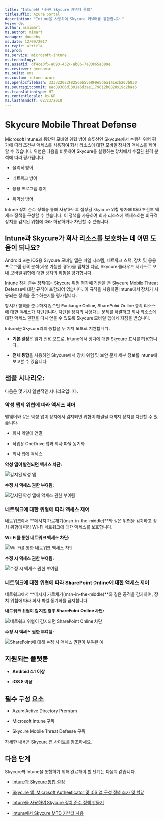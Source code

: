 ```yaml
---
title: "Intune을 사용한 Skycure 커넥터 통합"
titlesuffix: Azure portal
description: "Intune을 사용하여 Skycure 커넥터를 통합합니다."
keywords: 
author: msmimart
ms.author: mimart
manager: dougeby
ms.date: 12/09/2017
ms.topic: article
ms.prod: 
ms.service: microsoft-intune
ms.technology: 
ms.assetid: df4ce3f6-a093-432c-ab86-7a83865e389e
ms.reviewer: heenamac
ms.suite: ems
ms.custom: intune-azure
ms.openlocfilehash: 333322022882566b55e869e5d6a1a1e2b203b830
ms.sourcegitcommit: eac89306d1391a6d3ae1179612b0820b19c2baa6
ms.translationtype: HT
ms.contentlocale: ko-KR
ms.lasthandoff: 02/23/2018
---
```

# <a name="skycure-mobile-threat-defense-connector"></a>Skycure Mobile Threat Defense

Microsoft Intune과 통합된 모바일 위협 방어 솔루션인 Skycure에서 수행한 위험 평가에 따라 조건부 액세스를 사용하여 회사 리소스에 대한 모바일 장치의 액세스를 제어할 수 있습니다. 위험은 다음을 비롯하여 Skycure를 실행하는 장치에서 수집된 원격 분석에 따라 평가됩니다.

-   물리적 방어

-   네트워크 방어

-   응용 프로그램 방어

-   취약성 방어

Intune 장치 준수 정책을 통해 사용하도록 설정된 Skycure 위험 평가에 따라 조건부 액세스 정책을 구성할 수 있습니다. 이 정책을 사용하여 회사 리소스에 액세스하는 비규격 장치를 감지된 위협에 따라 허용하거나 차단할 수 있습니다.

## <a name="how-do-intune-and-skycure-help-protect-your-company-resources"></a>Intune과 Skycure가 회사 리소스를 보호하는 데 어떤 도움이 되나요?

Android 또는 iOS용 Skycure 모바일 앱은 파일 시스템, 네트워크 스택, 장치 및 응용 프로그램 원격 분석(사용 가능한 경우)을 캡처한 다음, Skycure 클라우드 서비스로 보내 모바일 위협에 대한 장치의 위험을 평가합니다.

Intune 장치 준수 정책에는 Skycure 위험 평가에 기반을 둔 Skycure Mobile Threat Defense에 대한 규칙이 포함되어 있습니다. 이 규칙을 사용하면 Intune에서 장치가 사용되는 정책을 준수하는지를 평가합니다.

장치가 정책을 준수하지 않으면 Exchange Online, SharePoint Online 등의 리소스에 대한 액세스가 차단됩니다. 차단된 장치의 사용자는 문제를 해결하고 회사 리소스에 대한 액세스 권한을 다시 얻을 수 있도록 Skycure 모바일 앱에서 지침을 받습니다.

Intune은 Skycure와의 통합을 두 가지 모드로 지원합니다.

-   **기본 설정**은 읽기 전용 모드로, Intune에서 장치에 대한 Skycure 표시를 허용합니다.

-   **전체 통합**을 사용하면 Skycure에서 장치 위험 및 보안 문제 세부 정보를 Intune에 보고할 수 있습니다.

## <a name="sample-scenarios"></a>샘플 시나리오:

다음은 몇 가지 일반적인 시나리오입니다.

### <a name="control-access-based-on-threats-from-malicious-apps"></a>악성 앱의 위협에 따라 액세스 제어

맬웨어와 같은 악성 앱이 장치에서 감지되면 위협이 해결될 때까지 장치를 차단할 수 있습니다.

-   회사 메일에 연결

-   작업용 OneDrive 앱과 회사 파일 동기화

-   회사 앱에 액세스

**악성 앱이 발견되면 액세스 차단:**

![감지된 악성 앱](./media/skycure-arch-1.png)

**수정 시 액세스 권한 부여됨:**

![감지된 악성 앱에 액세스 권한 부여됨](./media/skycure-arch-2.png)

### <a name="control-access-based-on-threat-to-network"></a>네트워크에 대한 위협에 따라 액세스 제어

네트워크에서 **메시지 가로채기(man-in-the-middle)**와 같은 위협을 감지하고 장치 위험에 따라 Wi-Fi 네트워크에 대한 액세스를 보호합니다.

**Wi-Fi를 통한 네트워크 액세스 차단:**

![Wi-Fi를 통한 네트워크 액세스 차단](./media/skycure-arch-3.png)

**수정 시 액세스 권한 부여됨:**

![수정 시 액세스 권한 부여됨](./media/skycure-arch-4.png)

### <a name="control-access-to-sharepoint-online-based-on-threat-to-network"></a>네트워크에 대한 위협에 따라 SharePoint Online에 대한 액세스 제어

네트워크에서 **메시지 가로채기(man-in-the-middle)**와 같은 공격을 감지하여, 장치 위험에 따라 회사 파일 동기화를 금지합니다.

**네트워크 위협이 감지할 경우 SharePoint Online 차단:**

![네트워크 위협이 감지되면 SharePoint Online 차단](./media/skycure-arch-5.png)

**수정 시 액세스 권한 부여됨:**

![SharePoint에 대해 수정 시 액세스 권한이 부여된 예](./media/skycure-arch-6.png)

## <a name="supported-platforms"></a>지원되는 플랫폼

-   **Android 4.1 이상**

-   **iOS 8 이상**

## <a name="pre-requisites"></a>필수 구성 요소

-   Azure Active Directory Premium

-   Microsoft Intune 구독

-   Skycure Mobile Threat Defense 구독

자세한 내용은 [Skycure 웹 사이트](https://www.skycure.com/skycure-microsoft-integration/)를 참조하세요.

## <a name="next-steps"></a>다음 단계

Skycure와 Intune을 통합하기 위해 완료해야 할 단계는 다음과 같습니다.

- [Intune과 Skycure 통합 설정](skycure-mtd-connector-integration.md)

- [Skycure 앱, Microsoft Authenticator 및 iOS 앱 구성 정책 추가 및 할당](mtd-apps-ios-app-configuration-policy-add-assign.md)

- [Intune을 사용하여 Skycure 장치 준수 정책 만들기](mtd-device-compliance-policy-create.md)

- [Intune에서 Skycure MTD 커넥터 사용](mtd-connector-enable.md)
